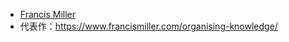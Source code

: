 - [Francis Miller](https://twitter.com/francis_miller)
- 代表作：https://www.francismiller.com/organising-knowledge/
